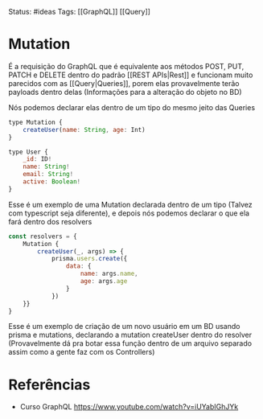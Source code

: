 Status: #ideas
Tags: [[GraphQL]] [[Query]]

# Mutation

É a requisição do GraphQL que é equivalente aos métodos POST, PUT, PATCH e DELETE dentro do padrão [[REST APIs|Rest]] e funcionam muito parecidos com as [[Query|Queries]], porem elas provavelmente terão payloads dentro delas (Informações para a alteração do objeto no BD)

Nós podemos declarar elas dentro de um tipo do mesmo jeito das Queries
```js
type Mutation {
	createUser(name: String, age: Int)
}

type User {
	_id: ID!
	name: String!
	email: String!
	active: Boolean!
}
```

Esse é um exemplo de uma Mutation declarada dentro de um tipo (Talvez com typescript seja diferente), e depois nós podemos declarar o que ela fará dentro dos resolvers

```js
const resolvers = {
	Mutation {
		createUser(_, args) => {
			prisma.users.create({
				data: {
					name: args.name,
					age: args.age
				}
			})
	}}
}
```

Esse é um exemplo de criação de um novo usuário em um BD usando prisma e mutations, declarando a mutation createUser dentro do resolver (Provavelmente dá pra botar essa função dentro de um arquivo separado assim como a gente faz com os Controllers)

# Referências

- Curso GraphQL
https://www.youtube.com/watch?v=iUYabIGhJYk